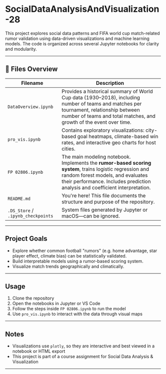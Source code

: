 # SocialDataAnalysisAndVisualization-28

This project explores social data patterns and FIFA world cup match-related rumor validation using data-driven visualizations and machine learning models. The code is organized across several Jupyter notebooks for clarity and modularity.

---

## 📁 Files Overview

| Filename             | Description |
|----------------------|-------------|
| `DataOverview.ipynb` | Provides a historical summary of World Cup data (1930–2018), including number of teams and matches per tournament, relationship between number of teams and total matches, and growth of the event over time. |
| `pro_vis.ipynb`      | Contains exploratory visualizations: city-based goal heatmaps, climate-based win rates, and interactive geo charts for host cities. |
| `FP 02806.ipynb`     | The main modeling notebook. Implements the **rumor-based scoring system**, trains logistic regression and random forest models, and evaluates their performance. Includes prediction analysis and coefficient interpretation. |
| `README.md`          | You're here! This file documents the structure and purpose of the repository. |
| `.DS_Store` / `.ipynb_checkpoints` | System files generated by Jupyter or macOS—can be ignored. |

---

##  Project Goals

- Explore whether common football "rumors" (e.g. home advantage, star player effect, climate bias) can be statistically validated.
- Build interpretable models using a rumor-based scoring system.
- Visualize match trends geographically and climatically.

---

##  Usage

1. Clone the repository
2. Open the notebooks in Jupyter or VS Code
3. Follow the steps inside `FP 02806.ipynb` to run the model
4. Use `pro_vis.ipynb` to interact with the data through visual maps

---

##  Notes

- Visualizations use `plotly`, so they are interactive and best viewed in a notebook or HTML export
- This project is part of a course assignment for Social Data Analysis & Visualization

---